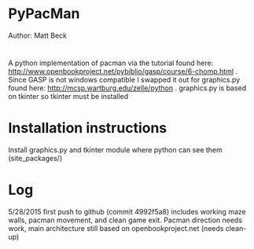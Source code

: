 # PyPacMan
Author: Matt Beck
#
A python implementation of pacman via the tutorial found here: http://www.openbookproject.net/pybiblio/gasp/course/6-chomp.html . Since GASP is not windows compatible I swapped it out for graphics.py found here: http://mcsp.wartburg.edu/zelle/python . graphics.py is based on tkinter so tkinter must be installed
#
# Installation instructions
Install graphics.py and tkinter module where python can see them (site_packages/)
#
# Log #
5/28/2015 first push to github (commit 4992f5a8) includes working maze walls, pacman movement, and clean game exit. Pacman direction needs work, main architecture still based on openbookproject.net (needs clean-up)
#
